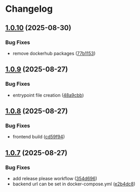# Changelog

## [1.0.10](https://github.com/MaxOpperman/Lehmer/compare/v1.0.9...v1.0.10) (2025-08-30)


### Bug Fixes

* remove dockerhub packages ([77b1153](https://github.com/MaxOpperman/Lehmer/commit/77b115398bd49c1e7bf716f44ab2947bd0315beb))

## [1.0.9](https://github.com/MaxOpperman/Lehmer/compare/v1.0.8...v1.0.9) (2025-08-27)


### Bug Fixes

* entrypoint file creation ([48a9cbb](https://github.com/MaxOpperman/Lehmer/commit/48a9cbb88802d4ac22518de3cdd27c3281ec09b8))

## [1.0.8](https://github.com/MaxOpperman/Lehmer/compare/v1.0.7...v1.0.8) (2025-08-27)


### Bug Fixes

* frontend build ([cd59f94](https://github.com/MaxOpperman/Lehmer/commit/cd59f948f30c67e59837926ce4f6742cf34ccb3f))

## [1.0.7](https://github.com/MaxOpperman/Lehmer/compare/v1.0.6...v1.0.7) (2025-08-27)


### Bug Fixes

* add release please workflow ([354d696](https://github.com/MaxOpperman/Lehmer/commit/354d6961f949d39a84898321ef6ffa8c3eab243a))
* backend url can be set in docker-compose.yml ([e2b4dc8](https://github.com/MaxOpperman/Lehmer/commit/e2b4dc83047a87091c52e74653ddc03a770fec52))
